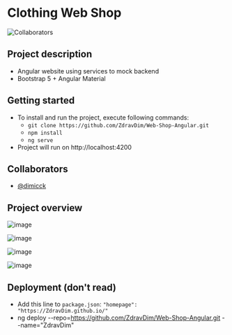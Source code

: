 # Clothing Web Shop

![Collaborators](https://img.shields.io/badge/Collaborators-2-green)

## Project description

- Angular website using services to mock backend
- Bootstrap 5 + Angular Material

## Getting started

- To install and run the project, execute following commands:
    - `git clone https://github.com/ZdravDim/Web-Shop-Angular.git`
    - `npm install`
    - `ng serve`
- Project will run on http://localhost:4200

## Collaborators

- [@dimicck](https://github.com/dimicck)

## Project overview

![image](https://github.com/user-attachments/assets/4f16f42b-d68b-4cac-91b0-6fc6d1b3c38e)

![image](https://github.com/user-attachments/assets/cbaa3905-83ac-4a5d-ad8f-344919f75e86)

![image](https://github.com/user-attachments/assets/914bb2a0-5742-4f2a-b66e-f9ca39bc0ab2)

![image](https://github.com/user-attachments/assets/3223e218-687f-49c0-a538-d2016fc1d236)

## Deployment (don't read)
- Add this line to `package.json`: `"homepage": "https://ZdravDim.github.io/"`
- ng deploy --repo=https://github.com/ZdravDim/Web-Shop-Angular.git --name="ZdravDim"
